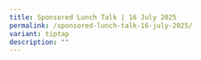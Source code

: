 ```yaml
---
title: Sponsored Lunch Talk | 16 July 2025
permalink: /sponsored-lunch-talk-16-july-2025/
variant: tiptap
description: ""
---
```

<p></p>